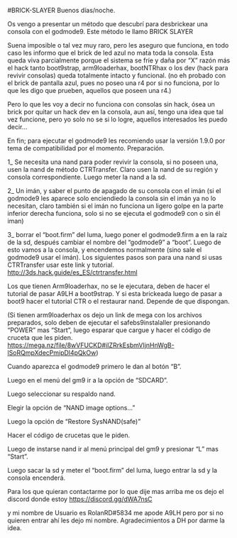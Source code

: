  #BRICK-SLAYER
Buenos días/noche.

Os vengo a presentar un método que descubrí para desbrickear una consola con el godmode9. Este método le llamo BRICK SLAYER

Suena imposible o tal vez muy raro, pero les aseguro que funciona, en todo caso les informo que el brick de led azul no mata toda la consola. Esta queda viva parcialmente porque el sistema se fríe y daña por “X” razón más el hack tanto boot9strap, arm9loaderhax, bootNTRhax o los dev (hack para revivir consolas) queda totalmente intacto y funcional. (no eh probado con el brick de pantalla azul, pues no poseo una r4 por si no funciona, por lo que les digo que prueben, aquellos que poseen una r4.)

Pero lo que les voy a decir no funciona con consolas sin hack, ósea un brick por quitar un hack dev en la consola, aun así, tengo una idea que tal vez funcione, pero yo solo no se si lo logre, aquellos interesados les puedo decir…

En fin; para ejecutar el godmode9 les recomiendo usar la versión 1.9.0 por tema de compatibilidad por el momento. Preparación.

1_ Se necesita una nand para poder revivir la consola, si no poseen una, usen la nand de método CTRTransfer. Claro usen la nand de su región y consola correspondiente. Luego meter la nand a la sd.

2_ Un imán, y saber el punto de apagado de su consola con el imán (si el godmode9 les aparece solo enciendiedo la consola sin el imán ya no lo necesitan, claro también si el imán no funciona un ligero golpe en la parte inferior derecha funciona, solo si no se ejecuta el godmode9 con o sin él iman)

3_ borrar el “boot.firm” del luma, luego poner el godmode9.firm a en la raíz de la sd, después cambiar el nombre del “godmode9” a “boot”. Luego de esto vamos a la consola, y encendemos normalmente (sino sale el godmode9 usar el imán). Los siguientes pasos son para una nand si usas CTRTransfer usar este link y tutorial. http://3ds.hack.guide/es_ES/ctrtransfer.html

Los que tienen Arm9loaderhax, no se le ejecutara, deben de hacer el tutorial de pasar A9LH a boot9strap. Y si esta brickeada luego de pasar a boot9 hacer el tutorial CTR o el restaurar nand. Depende de que dispongan.

(Si tienen arm9loaderhax os dejo un link de mega con los archivos preparados, solo deben de ejecutar el safebs9instalaller presionando “POWER” mas “Start”, luego esparar que cargue y hacer el código de cruceta que les piden. https://mega.nz/file/8wVFUCKD#iIZRrkEsbmVIjnHnWgB-lSoRQmpXdecPmipDl4pQkOw)

Cuando aparezca el godmode9 primero le dan al botón “B”.

Luego en el menú del gm9 ir a la opción de “SDCARD”.

Luego seleccionar su respaldo nand.

Elegir la opción de “NAND image options…”

Luego la opción de “Restore SysNAND(safe)”

Hacer el código de crucetas que le piden.

Luego de instarse nand ir al menú principal del gm9 y presionar “L” mas “Start”.

Luego sacar la sd y meter el “boot.firm” del luma, luego entrar la sd y la consola encenderá.

Para los que quieran contactarme por lo que dije mas arriba me os dejo el discord donde estoy https://discord.gg/dWA7nsC

y mi nombre de Usuario es RolanRD#5834 me apode A9LH pero por si no quieren entrar ahí les dejo mi nombre. Agradecimientos a DH por darme la idea.
